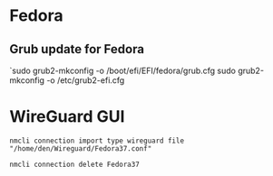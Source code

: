 # Fedora

## Grub update for Fedora
 `sudo grub2-mkconfig -o /boot/efi/EFI/fedora/grub.cfg
    sudo grub2-mkconfig -o /etc/grub2-efi.cfg

# WireGuard GUI

```nmcli connection import type wireguard file "/home/den/Wireguard/Fedora37.conf"```

```nmcli connection delete Fedora37```
